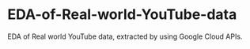 # EDA-of-Real-world-YouTube-data
EDA of Real world YouTube data, extracted by using Google Cloud APIs.
